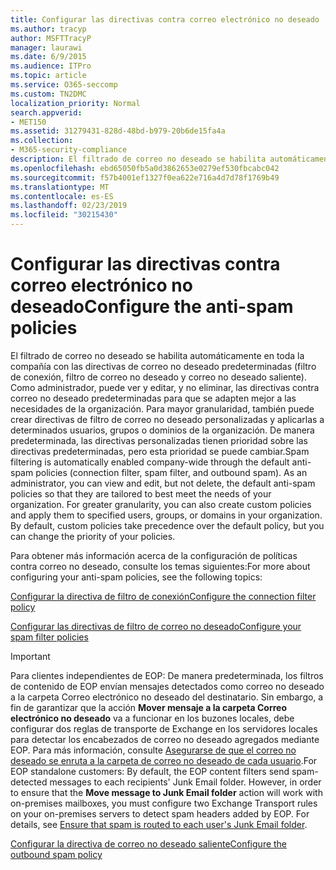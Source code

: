 ```yaml
---
title: Configurar las directivas contra correo electrónico no deseado
ms.author: tracyp
author: MSFTTracyP
manager: laurawi
ms.date: 6/9/2015
ms.audience: ITPro
ms.topic: article
ms.service: O365-seccomp
ms.custom: TN2DMC
localization_priority: Normal
search.appverid:
- MET150
ms.assetid: 31279431-828d-48bd-b979-20b6de15fa4a
ms.collection:
- M365-security-compliance
description: El filtrado de correo no deseado se habilita automáticamente en toda la compañía con las directivas de correo no deseado predeterminadas (filtro de conexión, filtro de correo no deseado y correo no deseado saliente). Como administrador, puede ver y editar, y no eliminar, las directivas contra correo no deseado predeterminadas para que se adapten mejor a las necesidades de la organización. Para mayor granularidad, también puede crear directivas de filtro de correo no deseado personalizadas y aplicarlas a determinados usuarios, grupos o dominios de la organización. De manera predeterminada, las directivas personalizadas tienen prioridad sobre las directivas predeterminadas, pero esta prioridad se puede cambiar.
ms.openlocfilehash: ebd65050fb5a0d3862653e0279ef530fbcabc042
ms.sourcegitcommit: f57b4001ef1327f0ea622e716a4d7d78f1769b49
ms.translationtype: MT
ms.contentlocale: es-ES
ms.lasthandoff: 02/23/2019
ms.locfileid: "30215430"
---
```

# <a name="configure-the-anti-spam-policies"></a><span data-ttu-id="27408-106">Configurar las directivas contra correo electrónico no deseado</span><span class="sxs-lookup"><span data-stu-id="27408-106">Configure the anti-spam policies</span></span>

<span data-ttu-id="27408-p102">El filtrado de correo no deseado se habilita automáticamente en toda la compañía con las directivas de correo no deseado predeterminadas (filtro de conexión, filtro de correo no deseado y correo no deseado saliente). Como administrador, puede ver y editar, y no eliminar, las directivas contra correo no deseado predeterminadas para que se adapten mejor a las necesidades de la organización. Para mayor granularidad, también puede crear directivas de filtro de correo no deseado personalizadas y aplicarlas a determinados usuarios, grupos o dominios de la organización. De manera predeterminada, las directivas personalizadas tienen prioridad sobre las directivas predeterminadas, pero esta prioridad se puede cambiar.</span><span class="sxs-lookup"><span data-stu-id="27408-p102">Spam filtering is automatically enabled company-wide through the default anti-spam policies (connection filter, spam filter, and outbound spam). As an administrator, you can view and edit, but not delete, the default anti-spam policies so that they are tailored to best meet the needs of your organization. For greater granularity, you can also create custom policies and apply them to specified users, groups, or domains in your organization. By default, custom policies take precedence over the default policy, but you can change the priority of your policies.</span></span> 
  
<span data-ttu-id="27408-111">Para obtener más información acerca de la configuración de políticas contra correo no deseado, consulte los temas siguientes:</span><span class="sxs-lookup"><span data-stu-id="27408-111">For more about configuring your anti-spam policies, see the following topics:</span></span>
  
[<span data-ttu-id="27408-112">Configurar la directiva de filtro de conexión</span><span class="sxs-lookup"><span data-stu-id="27408-112">Configure the connection filter policy</span></span>](configure-the-connection-filter-policy.md)
  
[<span data-ttu-id="27408-113">Configurar las directivas de filtro de correo no deseado</span><span class="sxs-lookup"><span data-stu-id="27408-113">Configure your spam filter policies</span></span>](configure-your-spam-filter-policies.md)
  
> [!IMPORTANT]
> <span data-ttu-id="27408-p103">Para clientes independientes de EOP: De manera predeterminada, los filtros de contenido de EOP envían mensajes detectados como correo no deseado a la carpeta Correo electrónico no deseado del destinatario. Sin embargo, a fin de garantizar que la acción **Mover mensaje a la carpeta Correo electrónico no deseado** va a funcionar en los buzones locales, debe configurar dos reglas de transporte de Exchange en los servidores locales para detectar los encabezados de correo no deseado agregados mediante EOP. Para más información, consulte [Asegurarse de que el correo no deseado se enruta a la carpeta de correo no deseado de cada usuario](ensure-that-spam-is-routed-to-each-user-s-junk-email-folder.md).</span><span class="sxs-lookup"><span data-stu-id="27408-p103">For EOP standalone customers: By default, the EOP content filters send spam-detected messages to each recipients' Junk Email folder. However, in order to ensure that the **Move message to Junk Email folder** action will work with on-premises mailboxes, you must configure two Exchange Transport rules on your on-premises servers to detect spam headers added by EOP. For details, see [Ensure that spam is routed to each user's Junk Email folder](ensure-that-spam-is-routed-to-each-user-s-junk-email-folder.md).</span></span> 
  
[<span data-ttu-id="27408-117">Configurar la directiva de correo no deseado saliente</span><span class="sxs-lookup"><span data-stu-id="27408-117">Configure the outbound spam policy</span></span>](configure-the-outbound-spam-policy.md)
  

